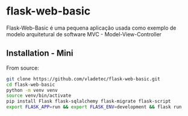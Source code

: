 # flask-web-basic
Flask-Web-Basic é uma pequena aplicação usada como exemplo de modelo arquitetural de software MVC - Model-View-Controller

## Installation - Mini

From source:

```bash
git clone https://github.com/vladetec/flask-web-basic.git
cd flask-web-basic
python -m venv venv
source venv/bin/activate
pip install Flask flask-sqlalchemy flask-migrate flask-script
export FLASK_APP=run && export FLASK_ENV=development && flask run

``` 